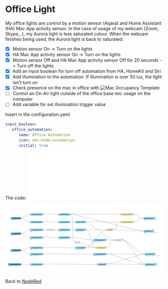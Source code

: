 # Office Light #

My office lights are control by a motion sensor (Aqara) and Home Assistant (HA) Mac App activity sensor.
In the case of usage of my webcam (Zoom, Skype,..), my Aurora light is less saturated colour. When the webcam finishes being used, the Aurora light is back to saturated.
- [x] Motion sensor On -> Turn on the lights
- [x] HA Mac App activity sensor On -> Turn on the lights
- [x] Motion sensor Off and HA Mac App activity sensor Off for 20 seconds -> Turn off the lights
- [x] Add an input boolean for turn off automation from HA, HomeKit and Siri
- [x] Add illumination to the automation. If illumination is over 50 lux, the light isn't turn on
- [x] Check presence on the mac in office with ![Mac Occupancy Template](../../HomeAssistant/macOccupancyTemplate)
- [ ] Control an On-Air light outside of the office base mic usage on the computer
- [ ] Add variable for set illumination trigger value

Insert in the configuration.yaml
```yml
input_boolean:
   office_automation:
      name: Office Automation
      icon: mdi:home-automation
      initial: true
```

The code: ![Office Light Json](officeLight.json)

![Office Light Graph](officeLight.png)

Back to [NodeRed](../../README.md)
